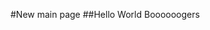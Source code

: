 <script src="https://unpkg.com/showdown/dist/showdown.min.js"></script>

  

#New main page 
##Hello World Boooooogers
